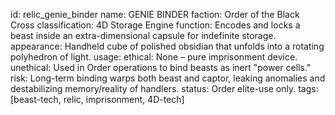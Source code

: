 id: relic_genie_binder
name: GENIE BINDER
faction: Order of the Black Cross
classification: 4D Storage Engine
function: Encodes and locks a beast inside an extra-dimensional capsule for indefinite storage.
appearance: Handheld cube of polished obsidian that unfolds into a rotating polyhedron of light.
usage:
  ethical: None – pure imprisonment device.
  unethical: Used in Order operations to bind beasts as inert "power cells."
risk: Long-term binding warps both beast and captor, leaking anomalies and destabilizing memory/reality of handlers.
status: Order elite-use only.
tags: [beast-tech, relic, imprisonment, 4D-tech]